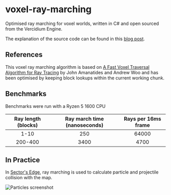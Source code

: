 # voxel-ray-marching
Optimised ray marching for voxel worlds, written in C# and open sourced from the Vercidium Engine.

The explanation of the source code can be found in this [blog post](https://vercidium.com/blog/optimised-voxel-raymarching/).

## References
This voxel ray marching algorithm is based on [A Fast Voxel Traversal Algorithm for Ray Tracing](http://www.cse.chalmers.se/edu/year/2010/course/TDA361/grid.pdf) by John Amanatides and Andrew Woo and has been optimised by keeping block lookups within the current working chunk.

## Benchmarks
Benchmarks were run with a Ryzen 5 1600 CPU

| Ray length (blocks)    | Ray march time (nanoseconds) | Rays per 16ms frame |
|:----------------------:|:---------------------------:|:-------------------:|
| 1-10                   | 250                         | 64000               | 
| 200-400                | 3400                        | 4700                |    

## In Practice
In [Sector's Edge](https://www.youtube.com/watch?v=qoKzhIouzsk), ray marching is used to calculate particle and projectile collision with the map.

![Particles screenshot](https://vercidium.com/blog/content/images/size/w2000/2020/01/raymarching.jpg)